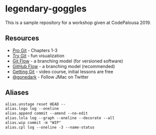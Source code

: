 # legendary-goggles
This is a sample repository for a workshop given at CodePalousa 2019.

## Resources
- [Pro Git](https://git-scm.com/book/en/v2) - Chapters 1-3
- [Try Git](https://try.github.io) - fun visualization
- [Git Flow](https://nvie.com/posts/a-successful-git-branching-model/) - a branching model (for versioned software)
- [GitHub Flow](https://guides.github.com/introduction/flow/) - a branching model (recommended)
- [Getting Git](https://gettinggit.com/) - video course, initial lessons are free
- [@gonedark](https://twitter.com/gonedark) - Follow JMac on Twitter

## Aliases

```txt
alias.unstage reset HEAD --
alias.logo log --oneline
alias.append commit --amend --no-edit
alias.lola log --graph --oneline --decorate --all
alias.wip commit -m "WIP"
alias.cpl log --oneline -3 --name-status
```
